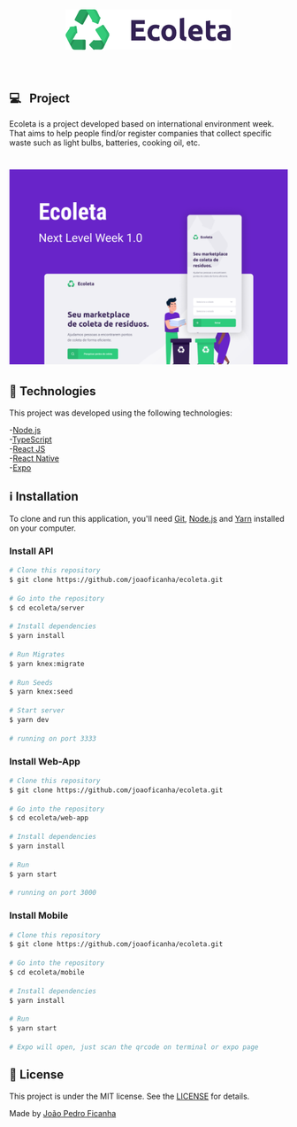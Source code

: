 <h3 align="center">
    <img alt="Logo" title="#logo" width="300px" src=".github/logo.png">
    <br><br>
    <br>
</h3>

## 💻 &nbsp; Project

Ecoleta is a project developed based on international environment week. 
That aims to help people find/or register companies that collect specific waste such as light bulbs, batteries, cooking oil, etc.

<h1 align="center">
    <img alt="Example" title="Example" src=".github/ecoleta_capa.png" width="700px" />
</h1>

## :rocket:   Technologies

This project was developed using the following technologies:

-<a href="https://nodejs.org/en/" target="_blank">Node.js</a> </br>
-<a href="https://www.typescriptlang.org/" target="_blank">TypeScript</a> </br>
-<a href="https://reactjs.org/" target="_blank">React JS</a> </br>
-<a href="https://reactnative.dev/" target="_blank">React Native</a> </br>
-<a href="https://expo.io/" target="_blank">Expo</a> </br>

## :information_source:    Installation

To clone and run this application, you'll need <a href="https://git-scm.com/" target="_blank">Git</a>, <a href="https://nodejs.org/en/" target="_blank">Node.js</a> and <a href="https://yarnpkg.com/" target="_blank">Yarn</a> installed on your computer.
    
### Install API

```bash
# Clone this repository
$ git clone https://github.com/joaoficanha/ecoleta.git

# Go into the repository
$ cd ecoleta/server

# Install dependencies
$ yarn install

# Run Migrates
$ yarn knex:migrate

# Run Seeds
$ yarn knex:seed

# Start server
$ yarn dev

# running on port 3333
```

### Install Web-App

```bash
# Clone this repository
$ git clone https://github.com/joaoficanha/ecoleta.git

# Go into the repository
$ cd ecoleta/web-app

# Install dependencies
$ yarn install

# Run
$ yarn start

# running on port 3000
```

### Install Mobile

```bash
# Clone this repository
$ git clone https://github.com/joaoficanha/ecoleta.git

# Go into the repository
$ cd ecoleta/mobile

# Install dependencies
$ yarn install

# Run
$ yarn start

# Expo will open, just scan the qrcode on terminal or expo page

```
## :memo: License

This project is under the MIT license. See the [LICENSE](LICENSE.md) for details.

Made by <a href="https://www.linkedin.com/in/joão-pedro-ficanha-25a5b0167/" target="_blank">João Pedro Ficanha</a>
